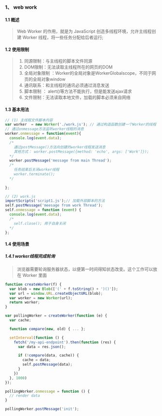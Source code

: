 ### 1、 web work

#### 1.1 概述

>Web Worker 的作用，就是为 JavaScript 创造多线程环境，允许主线程创建 Worker 线程，将一些任务分配给后者运行;

#### 1.2 使用限制

> 1. 同源限制：与主线程的脚本文件同源
> 2. DOM限制：无法读取主线程所在的网页的DOM
> 3. 全局对象限制 ：Worker的全局对象是WorkerGlobalscope，不同于网页的全局对象window
> 4. 通讯联系：和主线程的通讯必须通过消息发送
> 5. 脚本限制 ： alert()等方法不能执行，但是能发送ajax请求
> 6. 文件限制：无法读取本地文件，加载的脚本必须来自网络

#### 1.3 基本用法

```javascript
// (1) 主线程文件脚本内容
var worker  = new Worker('./work.js'); // 通过构造函数创建一个Worker的线程
// 通过onmessage方法监听worker线程的消息
worker.onmessage = function(event){
  console.log(event.data);
  /*
    通过postMessage()方法向创建的worker线程发送消息 
    其他方式： worker.postMessage({method: 'echo', args: ['Work']});
  */ 
  worker.postMessage('message from main Thread');
  /*
    任务结束后关闭worker线程
    worker.terminate();
  */
  
};

// (2) work.js
importScripts('script1.js');// 加载外部脚本的方法
self.postMessage('meesage from work Thread');
self.onmessage = function (event) { 
  console.log(event.data);
  /*
    self.close(); 用于自身关闭
  */
};
```

#### 1.4 使用场景

##### 1.4.1 worker线程完成轮询

> 浏览器需要轮询服务器状态，以便第一时间得知状态改变。这个工作可以放在 Worker 里面

```javascript
function createWorker(f) {
  var blob = new Blob(['(' + f.toString() + ')()']);
  var url = window.URL.createObjectURL(blob);
  var worker = new Worker(url);
  return worker;
}

var pollingWorker = createWorker(function (e) {
  var cache;

  function compare(new, old) { ... };

  setInterval(function () {
    fetch('/my-api-endpoint').then(function (res) {
      var data = res.json();

      if (!compare(data, cache)) {
        cache = data;
        self.postMessage(data);
      }
    })
  }, 1000)
});

pollingWorker.onmessage = function () {
  // render data
}

pollingWorker.postMessage('init');
```

